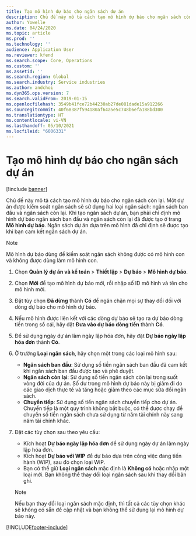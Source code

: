 ```yaml
---
title: Tạo mô hình dự báo cho ngân sách dự án
description: Chủ đề này mô tả cách tạo mô hình dự báo cho ngân sách còn lại.
author: Yowelle
ms.date: 04/24/2020
ms.topic: article
ms.prod: ''
ms.technology: ''
audience: Application User
ms.reviewer: kfend
ms.search.scope: Core, Operations
ms.custom: ''
ms.assetid: ''
ms.search.region: Global
ms.search.industry: Service industries
ms.author: andchoi
ms.dyn365.ops.version: 7
ms.search.validFrom: 2019-01-15
ms.openlocfilehash: 3549b41fce72b44230ab27de081dade15a912266
ms.sourcegitcommit: 40f68387f594180af64a5e5c748b6efa188bd300
ms.translationtype: HT
ms.contentlocale: vi-VN
ms.lasthandoff: 05/10/2021
ms.locfileid: "6006331"
---
```

# <a name="create-forecast-models-for-project-budgets"></a>Tạo mô hình dự báo cho ngân sách dự án 

[!include [banner](../includes/banner.md)]

Chủ đề này mô tả cách tạo mô hình dự báo cho ngân sách còn lại. Một dự án được kiểm soát ngân sách sẽ sử dụng hai loại ngân sách: ngân sách ban đầu và ngân sách còn lại. Khi tạo ngân sách dự án, bạn phải chỉ định mô hình dự báo ngân sách ban đầu và ngân sách còn lại đã được tạo ở trang **Mô hình dự báo**. Ngân sách dự án dựa trên mô hình đã chỉ định sẽ được tạo khi bạn cam kết ngân sách dự án.

> [!NOTE]
> Mô hình dự báo dùng để kiểm soát ngân sách không được có mô hình con và không được dùng làm mô hình con.

1. Chọn **Quản lý dự án và kế toán** > **Thiết lập** > **Dự báo**  > **Mô hình dự báo**.
2. Chọn **Mới** để tạo mô hình dự báo mới, rồi nhập số ID mô hình và tên cho mô hình mới. 
3. Đặt tùy chọn **Đã dừng** thành **Có** để ngăn chặn mọi sự thay đổi đối với dòng dự báo cho mô hình dự báo. 
4. Nếu mô hình được liên kết với các dòng dự báo sẽ tạo ra dự báo dòng tiền trong sổ cái, hãy đặt **Đưa vào dự báo dòng tiền** thành **Có**. 
5. Để sử dụng ngày dự án làm ngày lập hóa đơn, hãy đặt **Dự báo ngày lập hóa đơn** thành **Có**. 
6. Ở trường **Loại ngân sách**, hãy chọn một trong các loại mô hình sau:

   - **Ngân sách ban đầu**: Sử dụng số tiền ngân sách ban đầu đã cam kết khi ngân sách ban đầu được tạo và phê duyệt.
   - **Ngân sách còn lại**: Sử dụng số tiền ngân sách còn lại trong suốt vòng đời của dự án. Số dư trong mô hình dự báo này bị giảm đi do các giao dịch thực tế và tăng hoặc giảm theo các mục sửa đổi ngân sách.
   - **Chuyển tiếp**: Sử dụng số tiền ngân sách chuyển tiếp cho dự án. Chuyển tiếp là một quy trình không bắt buộc, có thể được chạy để chuyển số tiền ngân sách chưa sử dụng từ năm tài chính này sang năm tài chính khác.

7. Đặt các tùy chọn sau theo yêu cầu:

   - Kích hoạt **Dự báo ngày lập hóa đơn** để sử dụng ngày dự án làm ngày lập hóa đơn.
   - Kích hoạt **Dự báo với WIP** để dự báo dựa trên công việc đang tiến hành (WIP), sau đó chọn loại WIP. 
   - Bạn có thể giữ **Loại ngân sách** mặc định là **Không có** hoặc nhập một loại mới. Bạn không thể thay đổi loại ngân sách sau khi thay đổi bản ghi.     
    > [!NOTE]
    > Nếu bạn thay đổi loại ngân sách mặc định, thì tất cả các tùy chọn khác sẽ không có sẵn để cập nhật và bạn không thể sử dụng lại mô hình dự báo này. 
   


 



[!INCLUDE[footer-include](../includes/footer-banner.md)]